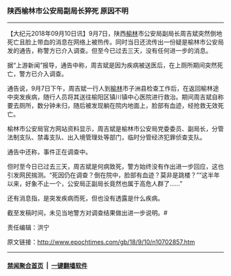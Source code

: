 ### 陕西榆林市公安局副局长猝死 原因不明
------------------------

<p>【大纪元2018年09月10日讯】9月7日，陕西<a href="http://www.epochtimes.com/gb/tag/%E6%A6%86%E6%9E%97.html">榆林</a>市公安局副局长周吉斌突然倒地死亡且脸上带血的消息在网络上被热传。同时当日还流传出一份疑是榆林市公安局发的通告，称警方已介入调查。但至今已过去三天，没有任何进一步的消息。</p>
<p>据“上游新闻”报导，通告中称，周吉斌是因为疾病被送医后，在上厕所期间突然死亡，警方已介入调查。</p>
<p>通告说，9月7日下午，周吉斌一行人到<a href="http://www.epochtimes.com/gb/tag/%E6%A6%86%E6%9E%97.html">榆林</a>市子洲县检查工作后，在返回榆林途中突发疾病，随行人员将其送往榆阳区镇川镇中心医院进行救治。期间周吉斌自称要去厕所，数分钟未归，随后被发现躺在院内地面上，脸部有血迹，经抢救无效死亡。</p>
<p>榆林市公安局官方网站资料显示，周吉斌是榆林市公安局党委委员、副局长，分管法制支队、禁毒支队、出入境管理处等部门，临时分管经济犯罪侦查支队。</p>
<p>通告中还称，事件正在调查中。</p>
<p>但时至今日已过去三天，周吉斌是何病致死，警方始终没有作出进一步回应，这也引发网民揣测。“死因仍在调查？倒在院中，脸部有血迹？莫非是跳楼？”“这半年以来，好象不止一个，公安局正副局长竟然也属于高危人群了……”</p>
<p>还有消息指，是突发疾病而死，但也没有透露是什么疾病。</p>
<p>截至发稿时间，未见当地警方对调查结果做出进一步说明。#</p>
<p>责任编辑：洪宁</p>

原文链接：http://www.epochtimes.com/gb/18/9/10/n10702857.htm


------------------------
#### [禁闻聚合首页](https://github.com/gfw-breaker/banned-news/blob/master/README.md) &nbsp;|&nbsp;  [一键翻墙软件](https://github.com/gfw-breaker/nogfw/blob/master/README.md)